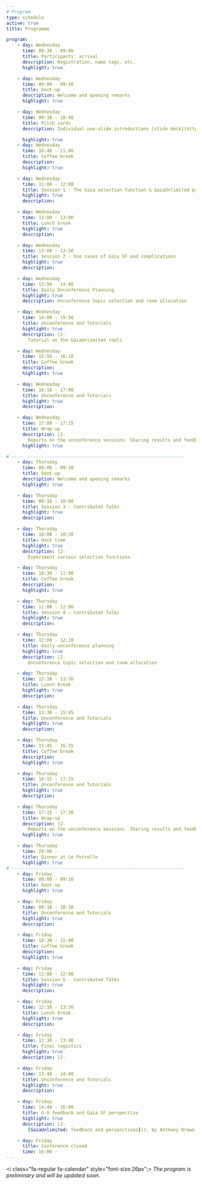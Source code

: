```yaml
---
# Program
type: schedule
active: true
title: Programme

program:
    - day: Wednesday
      time: 08:30 - 09:00
      title: Participants' arrival
      description: Registration, name tags, etc.
      highlight: true

    - day: Wednesday
      time: 09:00 - 09:10
      title: boot-up
      description: Welcome and opening remarks
      highlight: true

    - day: Wednesday
      time: 09:10 - 10:40
      title: Pitch cards
      description: Individual one-slide introductions [slide deck](https://docs.google.com/presentation/d/1DMuGoX2aH8UmRljtFMGLIxDNfSxdNnoF6J4XYfX-qvI/edit?usp=sharing)

      highlight: true
    - day: Wednesday
      time: 10:40 - 11:00
      title: Coffee break
      description:
      highlight: true

    - day: Wednesday
      time: 11:00 - 12:00
      title: Session 1 - The Gaia selection function & GaiaUnlimited project
      highlight: true
      description:

    - day: Wednesday
      time: 12:00 - 13:00
      title: Lunch break
      highlight: true
      description:

    - day: Wednesday
      time: 13:00 - 13:50
      title: Session 2 - Use cases of Gaia SF and complications
      highlight: true
      description:

    - day: Wednesday
      time: 13:50 - 14:00
      title: Daily Unconference Planning
      highlight: true
      description: Unconference topic selection and room allocation

    - day: Wednesday
      time: 14:00 - 15:50
      title: Unconference and Tutorials
      highlight: true
      description: |2-
        Tutorial on the GaiaUnlimited tools

    - day: Wednesday
      time: 15:50 - 16:10
      title: Coffee break
      description:
      highlight: true

    - day: Wednesday
      time: 16:10 - 17:00
      title: Unconference and Tutorials
      highlight: true
      description:

    - day: Wednesday
      time: 17:00 - 17:15
      title: Wrap-up
      description: |2-
        Reports on the unconference sessions. Sharing results and feedback.
      highlight: true

# ----------------------------------------------------------------
    - day: Thursday
      time: 09:00 - 09:10
      title: boot-up
      description: Welcome and opening remarks
      highlight: true

    - day: Thursday
      time: 09:10 - 10:00
      title: Session 3 - Contributed Talks
      highlight: true
      description:

    - day: Thursday
      time: 10:00 - 10:30
      title: Hack time
      highlight: true
      description: |2-
        Experiment various selection functions.

    - day: Thursday
      time: 10:30 - 11:00
      title: Coffee break
      description:
      highlight: true

    - day: Thursday
      time: 11:00 - 12:00
      title: Session 4 - Contributed Talks
      highlight: true
      description:

    - day: Thursday
      time: 12:00 - 12:10
      title: Daily unconference planning
      highlight: true
      description: |2-
        Unconference topic selection and room allocation

    - day: Thursday
      time: 12:10 - 13:30
      title: Lunch break
      highlight: true
      description:

    - day: Thursday
      time: 13:30 - 15:45
      title: Unconference and Tutorials
      highlight: true
      description:

    - day: Thursday
      time: 15:45 - 16:15
      title: Coffee break
      description:
      highlight: true

    - day: Thursday
      time: 16:15 - 17:15
      title: Unconference and Tutorials
      highlight: true
      description:

    - day: Thursday
      time: 17:15 - 17:30
      title: Wrap-up
      description: |2-
        Reports on the unconference sessions. Sharing results and feedback.
      highlight: true

    - day: Thursday
      time: 20:00 -
      title: Dinner at Le Putrelle
      highlight: true
# ----------------------------------------------------------------
    - day: Friday
      time: 09:00 - 09:10
      title: boot-up
      highlight: true

    - day: Friday
      time: 09:10 - 10:30
      title: Unconference and Tutorials
      highlight: true
      description:

    - day: Friday
      time: 10:30 - 11:00
      title: Coffee break
      description:
      highlight: true

    - day: Friday
      time: 11:00 - 12:00
      title: Session 5 - Contributed Talks
      highlight: true
      description:

    - day: Friday
      time: 12:10 - 13:30
      title: Lunch break
      highlight: true
      description:

    - day: Friday
      time: 13:30 - 13:40
      title: Final logistics
      highlight: true
      description: |2-

    - day: Friday
      time: 13:40 - 14:40
      title: Unconference and Tutorials
      highlight: true
      description:

    - day: Friday
      time: 14:40 - 16:00
      title: G-U feedback and Gaia SF perspective
      highlight: true
      description: |2-
        [GaiaUnlimited: feedback and perspectives](), by Anthony Brown

    - day: Friday
      title: Conference closed
      time: 16:00 -
---
```


<i class="fa-regular fa-calendar" style="font-size:26px";></i> _The program is preliminary and will be updated soon._
